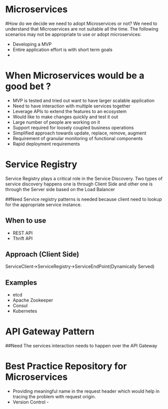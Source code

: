 Microservices
=============
#How do we decide we need to adopt Microservices or not?
We need to understand that Microservices are not suitable all the time. The following scenarios may not be appropriate to use or adopt microservices:
* Developing a MVP
* Entire application effort is with short term goals
* 

# When Microservices would be a good bet ?
* MVP is tested and tried out want to have larger scalable application
* Need to have interaction with multiple services together
* Leverage APIs to extend the features to an ecosystem
* Would like to make changes quickly and test it out
* Large number of people are working on it
* Support required for loosely coupled business operations 
* Simplified approach towards update, replace, remove, augment
* Requirement of granular monitoring of functional components
* Rapid deployment requirements

# Service Registry
Service Registry plays a critical role in the Service Discovery. Two types of service discovery happens one is through Client Side and other one is through the Server side based on the Load Balancer

##Need
Service registry patterns is needed because client need to lookup for the appropriate service instance. 

## When to use
* REST API
* Thrift API

## Approach (Client Side)
ServiceClient->ServiceRegistry->ServiceEndPoint(Dynamically Served) 

## Examples
* etcd
* Apache Zookeeper
* Consul
* Kubernetes

# API Gateway Pattern

##Need
The services interaction needs to happen over the API Gateway 

# Best Practice Repository for Microservices
* Providing meaningful name in the request header which would help in tracing the problem with request origin. 
* Version Control - 

